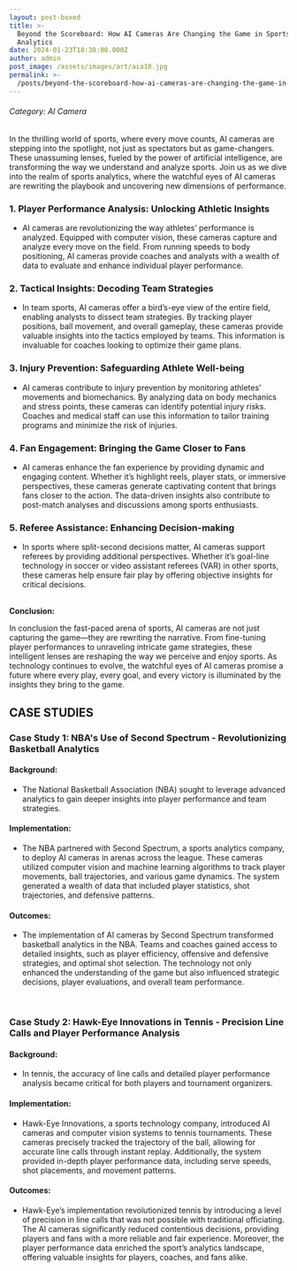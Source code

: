 ```yaml
---
layout: post-boxed
title: >-
  Beyond the Scoreboard: How AI Cameras Are Changing the Game in Sports
  Analytics
date: 2024-01-23T18:30:00.000Z
author: admin
post_image: /assets/images/art/aia10.jpg
permalink: >-
  /posts/beyond-the-scoreboard-how-ai-cameras-are-changing-the-game-in-sports-analytics
---
```


###### Category: AI Camera

In the thrilling world of sports, where every move counts, AI cameras are stepping into the spotlight, not just as spectators but as game-changers. These unassuming lenses, fueled by the power of artificial intelligence, are transforming the way we understand and analyze sports. Join us as we dive into the realm of sports analytics, where the watchful eyes of AI cameras are rewriting the playbook and uncovering new dimensions of performance.

### 1. Player Performance Analysis: Unlocking Athletic Insights

* AI cameras are revolutionizing the way athletes’ performance is analyzed. Equipped with computer vision, these cameras capture and analyze every move on the field. From running speeds to body positioning, AI cameras provide coaches and analysts with a wealth of data to evaluate and enhance individual player performance.

### 2. Tactical Insights: Decoding Team Strategies

* In team sports, AI cameras offer a bird’s-eye view of the entire field, enabling analysts to dissect team strategies. By tracking player positions, ball movement, and overall gameplay, these cameras provide valuable insights into the tactics employed by teams. This information is invaluable for coaches looking to optimize their game plans.

### 3. Injury Prevention: Safeguarding Athlete Well-being

* AI cameras contribute to injury prevention by monitoring athletes’ movements and biomechanics. By analyzing data on body mechanics and stress points, these cameras can identify potential injury risks. Coaches and medical staff can use this information to tailor training programs and minimize the risk of injuries.

### 4. Fan Engagement: Bringing the Game Closer to Fans

* AI cameras enhance the fan experience by providing dynamic and engaging content. Whether it’s highlight reels, player stats, or immersive perspectives, these cameras generate captivating content that brings fans closer to the action. The data-driven insights also contribute to post-match analyses and discussions among sports enthusiasts.

### 5. Referee Assistance: Enhancing Decision-making

* In sports where split-second decisions matter, AI cameras support referees by providing additional perspectives. Whether it’s goal-line technology in soccer or video assistant referees (VAR) in other sports, these cameras help ensure fair play by offering objective insights for critical decisions.

<br>
<b>Conclusion:</b>
<p>
In conclusion the fast-paced arena of sports, AI cameras are not just capturing the game—they are rewriting the narrative. From fine-tuning player performances to unraveling intricate game strategies, these intelligent lenses are reshaping the way we perceive and enjoy sports. As technology continues to evolve, the watchful eyes of AI cameras promise a future where every play, every goal, and every victory is illuminated by the insights they bring to the game.
</p>

## CASE STUDIES

### Case Study 1: NBA's Use of Second Spectrum - Revolutionizing Basketball Analytics

#### Background:

* The National Basketball Association (NBA) sought to leverage advanced analytics to gain deeper insights into player performance and team strategies.

#### Implementation:

* The NBA partnered with Second Spectrum, a sports analytics company, to deploy AI cameras in arenas across the league. These cameras utilized computer vision and machine learning algorithms to track player movements, ball trajectories, and various game dynamics. The system generated a wealth of data that included player statistics, shot trajectories, and defensive patterns.

#### Outcomes:

* The implementation of AI cameras by Second Spectrum transformed basketball analytics in the NBA. Teams and coaches gained access to detailed insights, such as player efficiency, offensive and defensive strategies, and optimal shot selection. The technology not only enhanced the understanding of the game but also influenced strategic decisions, player evaluations, and overall team performance.

<br>

### Case Study 2: Hawk-Eye Innovations in Tennis - Precision Line Calls and Player Performance Analysis

#### Background:

* In tennis, the accuracy of line calls and detailed player performance analysis became critical for both players and tournament organizers.

#### Implementation:

* Hawk-Eye Innovations, a sports technology company, introduced AI cameras and computer vision systems to tennis tournaments. These cameras precisely tracked the trajectory of the ball, allowing for accurate line calls through instant replay. Additionally, the system provided in-depth player performance data, including serve speeds, shot placements, and movement patterns.

#### Outcomes:

* Hawk-Eye’s implementation revolutionized tennis by introducing a level of precision in line calls that was not possible with traditional officiating. The AI cameras significantly reduced contentious decisions, providing players and fans with a more reliable and fair experience. Moreover, the player performance data enriched the sport’s analytics landscape, offering valuable insights for players, coaches, and fans alike.
